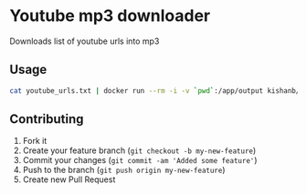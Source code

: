 # Youtube mp3 downloader

Downloads list of youtube urls into mp3

## Usage

```bash
cat youtube_urls.txt | docker run --rm -i -v `pwd`:/app/output kishanb/youtube-mp3-downloader:1.0.0
```

## Contributing

1. Fork it
2. Create your feature branch (`git checkout -b my-new-feature`)
3. Commit your changes (`git commit -am 'Added some feature'`)
4. Push to the branch (`git push origin my-new-feature`)
5. Create new Pull Request